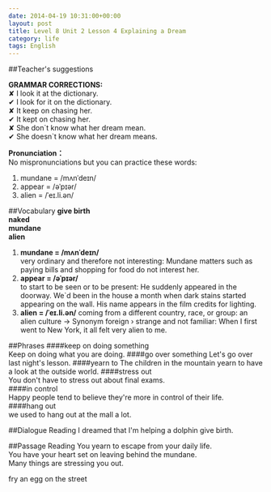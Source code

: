```yaml
---
date: 2014-04-19 10:31:00+00:00
layout: post
title: Level 8 Unit 2 Lesson 4 Explaining a Dream
category: life
tags: English
---
```


##Teacher's suggestions

 
**GRAMMAR CORRECTIONS:**  
✘ I look it at the dictionary.  
✔ I look for it on the dictionary.  
✘ It keep on chasing her.  
✔ It kept on chasing her.  
✘ She don\`t know what her dream mean.  
✔ She doesn`t know what her dream means.  

**Pronunciation：**  
No mispronunciations but you can practice these words:  
1. mundane = /mʌnˈdeɪn/  
2. appear =   /əˈpɪər/  
3. alien = /ˈeɪ.li.ən/ 


##Vocabulary
**give birth  
naked  
mundane  
alien**  

1. **mundane = /mʌnˈdeɪn/**   
very ordinary and therefore not interesting: Mundane matters such as paying bills and shopping for food do not interest her.
2. **appear =   /əˈpɪər/**   
to start to be seen or to be present: He suddenly appeared in the doorway. We`d been in the house a month when dark stains started appearing on the wall. His name appears in the film credits for lighting.
3. **alien = /ˈeɪ.li.ən/** 
coming from a different country, race, or group: an alien culture → Synonym foreign › strange and not familiar: When I first went to New York, it all felt very alien to me.

##Phrases
####keep on doing something  
Keep on doing what you are doing.
####go over something
Let's go over last night's lesson.
####yearn to
The children in the mountain yearn to have a look at the outside world.
####stress out  
You don't have to stress out about final exams.  
####in control  
Happy people tend to believe they're more in control of their life.  
####hang out  
we used to hang out at the mall a lot.  

##Dialogue Reading
I dreamed that I'm helping a dolphin give birth.  

##Passage Reading
You yearn to escape from your daily life.  
You have your heart set on leaving behind the mundane.  
Many things are stressing you out.  

fry an egg on the street